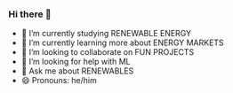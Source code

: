 ### Hi there 👋

- 🔭 I’m currently studying RENEWABLE ENERGY
- 🌱 I’m currently learning more about ENERGY MARKETS
- 👯 I’m looking to collaborate on FUN PROJECTS
- 🤔 I’m looking for help with ML
- 💬 Ask me about RENEWABLES
- 😄 Pronouns: he/him

<!--
**dhruvkabra/dhruvkabra** is a ✨ _special_ ✨ repository because its `README.md` (this file) appears on your GitHub profile.

Here are some ideas to get you started:

- 🔭 I’m currently working on ...
- 🌱 I’m currently learning ...
- 👯 I’m looking to collaborate on ...
- 🤔 I’m looking for help with ...
- 💬 Ask me about ...
- 📫 How to reach me: ...
- 😄 Pronouns: ...
- ⚡ Fun fact: ...
-->
